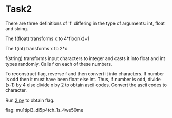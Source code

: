 # Task2

There are three definitions of 'f' differing in the type of arguments: int, float and string.

The f(float) transforms x to 4*floor(x)+1

The f(int) transforms x to 2*x

f(string) transforms input characters to integer and casts it into float and int types randomly. Calls f on each of these numbers.

To reconstruct flag, reverse f and then convert it into characters. If number is odd then it must have been float else int. Thus, if number is odd, divide (x-1) by 4 else divide x by 2 to obtain ascii codes. Convert the ascii codes to character. 

Run [2.py](2.py) to obtain flag.

flag: mu1tipl3_di5p4tch_1s_4we50me